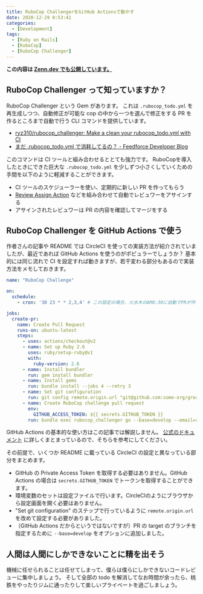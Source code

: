 ```yaml
---
title: RuboCop ChallengerをGitHub Actionsで動かす
date: 2020-12-29 0:53:41
categories:
  - [Development]
tags:
  - [Ruby on Rails]
  - [RuboCop]
  - [RuboCop Challenger]
---
```


**この内容は [Zenn.dev でも公開しています。](https://zenn.dev/yamat47/articles/219e14ebcf31a1d13ff4)**

RuboCop Challenger って知っていますか？
----

RuboCop Challenger という Gem があります。
これは `.rubocop_todo.yml` を再生成しつつ、自動修正が可能な cop の中から一つを選んで修正をする PR を作るところまで自動で行う CLI コマンドを提供しています。

* [ryz310/rubocop_challenger: Make a clean your rubocop_todo.yml with CI](https://github.com/ryz310/rubocop_challenger)
* [まだ .rubocop_todo.yml で消耗してるの？ - Feedforce Developer Blog](https://developer.feedforce.jp/entry/2018/12/05/140000)

このコマンドは CI ツールと組み合わせるととても強力です。
RuboCopを導入したときにできた巨大な `.rubocop_todo.yml` を少しずつ小さくしていくための手間を以下のように軽減することができます。

* CI ツールのスケジューラーを使い、定期的に新しい PR を作ってもらう
* [Review Assign Action](https://github.com/marketplace/actions/review-assign-action) などを組み合わせて自動でレビュワーをアサインする
* アサインされたレビュワーは PR の内容を確認してマージをする

RuboCop Challenger を GitHub Actions で使う
----

作者さんの記事や README では CircleCI を使っての実装方法が紹介されていましたが、最近であれば GitHub Actions を使うのがポピュラーでしょうか？
基本的には同じ流れで CI を設定すれば動きますが、若干変わる部分もあるので実装方法をメモしておきます。

```yaml
name: "RuboCop Challenge"

on:
  schedule:
    - cron: '30 23 * * 2,3,4' # この設定の場合、火水木のAM8:30に自動でPRが作られます。

jobs:
  create-pr:
    name: Create Pull Request
    runs-on: ubuntu-latest
    steps:
      - uses: actions/checkout@v2
      - name: Set up Ruby 2.6
        uses: ruby/setup-ruby@v1
        with:
          ruby-version: 2.6
      - name: Install bundler
        run: gem install bundler
      - name: Install gems
        run: bundle install --jobs 4 --retry 3
      - name: Set git configuration
        run: git config remote.origin.url "git@github.com:some-org/great-product.git" # プロジェクトごとに変わる値です。
      - name: Create RuboCop challenge pull request
        env:
          GITHUB_ACCESS_TOKEN: ${{ secrets.GITHUB_TOKEN }}
        run: bundle exec rubocop_challenger go --base=develop --email=rubocop-challenger@example.com --name="Rubocop Challenger"
```

GitHub Actions の基本的な使い方はこの記事では解説しません。
[公式のドキュメント](https://docs.github.com/ja/free-pro-team@latest/actions) に詳しくまとまっているので、そちらを参考にしてください。

その前提で、いくつか README に載っている CircleCI の設定と異なっている部分をまとめます。

* GitHub の Private Access Token を取得する必要はありません。GitHub Actions の場合は `secrets.GITHUB_TOKEN` でトークンを取得することができます。
* 環境変数のセットは設定ファイルで行います。CircleCIのようにブラウザから設定画面を開く必要はありません。
* "Set git configuration" のステップで行っているように `remote.origin.url` を改めて設定する必要がありました。
* （GitHub Actions だからというではないですが）PR の target のブランチを指定するために `--base=develop` をオプションに追加しました。

人間は人間にしかできないことに精を出そう
----

機械に任せられることは任せてしまって、僕らは僕らにしかできないコードレビューに集中しましょう。
そして全部の todo を解消してなお時間が余ったら、桃鉄をやったりジムに通ったりして楽しいプライベートを過ごしましょう。
